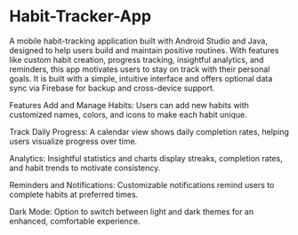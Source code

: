 # Habit-Tracker-App
A mobile habit-tracking application built with Android Studio and Java, designed to help users build and maintain positive routines. With features like custom habit creation, progress tracking, insightful analytics, and reminders, this app motivates users to stay on track with their personal goals. It is built with a simple, intuitive interface and offers optional data sync via Firebase for backup and cross-device support.

Features
Add and Manage Habits: Users can add new habits with customized names, colors, and icons to make each habit unique.

Track Daily Progress: A calendar view shows daily completion rates, helping users visualize progress over time.

Analytics: Insightful statistics and charts display streaks, completion rates, and habit trends to motivate consistency.

Reminders and Notifications: Customizable notifications remind users to complete habits at preferred times.

Dark Mode: Option to switch between light and dark themes for an enhanced, comfortable experience.
